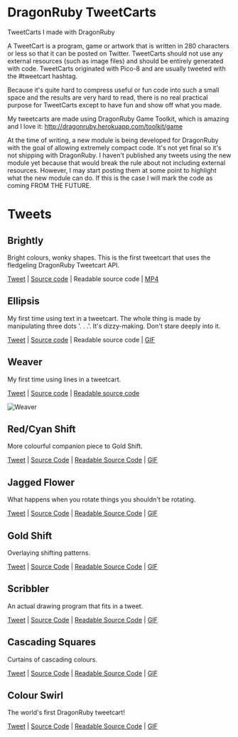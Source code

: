 # DragonRuby TweetCarts
TweetCarts I made with DragonRuby

A TweetCart is a program, game or artwork that is written in 280 characters or less so that it can be posted on Twitter. TweetCarts should not use any external resources (such as image files) and should be entirely generated with code. TweetCarts originated with Pico-8 and are usually tweeted with the #tweetcart hashtag.

Because it's quite hard to compress useful or fun code into such a small space and the results are very hard to read, there is no real practical purpose for TweetCarts except to have fun and show off what you made.

My tweetcarts are made using DragonRuby Game Toolkit, which is amazing and I love it: http://dragonruby.herokuapp.com/toolkit/game

At the time of writing, a new module is being developed for DragonRuby with the goal of allowing extremely compact code. It's not yet final so it's not shipping with DragonRuby. I haven't published any tweets using the new module yet because that would break the rule about not including external resources. However, I may start posting them at some point to highlight what the new module can do. If this is the case I will mark the code as coming FROM THE FUTURE.

# Tweets

## Brightly
Bright colours, wonky shapes. This is the first tweetcart that uses the fledgeling DragonRuby Tweetcart API.

[Tweet](https://twitter.com/Groteskly/status/1446104052320948232) | [Source code](https://github.com/oeloeloel/tweetcarts/blob/main/brightly/main.rb) | Readable source code | [MP4](https://github.com/oeloeloel/tweetcarts/blob/main/brightly/brightly-2.mp4)

## Ellipsis
My first time using text in a tweetcart. The whole thing is made by manipulating three dots '. . .'. It's dizzy-making. Don't stare deeply into it.

[Tweet](https://twitter.com/Groteskly/status/1414605997490978816) | [Source code](https://github.com/oeloeloel/tweetcarts/blob/main/ellipsis/main.rb) | Readable source code | [GIF](https://github.com/oeloeloel/tweetcarts/blob/main/ellipsis/ellipsis.gif)

## Weaver
My first time using lines in a tweetcart.

[Tweet](https://twitter.com/Groteskly/status/1388909952895488000) | [Source code](https://github.com/oeloeloel/tweetcarts/blob/main/weaver/main.rb) | [Readable source code](https://github.com/oeloeloel/tweetcarts/blob/main/weaver/readable.rb)

![Weaver](https://github.com/oeloeloel/tweetcarts/blob/main/weaver/weaver20fps.gif)

## Red/Cyan Shift
More colourful companion piece to Gold Shift.

[Tweet](https://twitter.com/Groteskly/status/1385973275440951298) | [Source Code](https://github.com/oeloeloel/tweetcarts/blob/main/red-blue-shift/main.rb) | [Readable Source Code](https://github.com/oeloeloel/tweetcarts/blob/main/red-cyan-shift/readable.rb) | [GIF](https://github.com/oeloeloel/tweetcarts/blob/main/red-cyan-shift/red-cyan-shift.gif)

## Jagged Flower
What happens when you rotate things you shouldn't be rotating.

[Tweet](https://twitter.com/Groteskly/status/1383536744646144005) | [Source Code](https://github.com/oeloeloel/tweetcarts/blob/main/jagged-flower/main.rb) | [Readable Source Code](https://github.com/oeloeloel/tweetcarts/blob/main/jagged-flower/readable.rb) | [GIF](https://github.com/oeloeloel/tweetcarts/blob/main/jagged-flower/jagged-flower.gif)

## Gold Shift
Overlaying shifting patterns.

[Tweet](https://twitter.com/Groteskly/status/1381247966447566850) | [Source Code](https://github.com/oeloeloel/tweetcarts/blob/main/gold-shift/main.rb) | [Readable Source Code](https://github.com/oeloeloel/tweetcarts/blob/main/gold-shift/readable.rb) | [GIF](https://github.com/oeloeloel/tweetcarts/blob/main/gold-shift/gold-shift.gif)

## Scribbler
An actual drawing program that fits in a tweet.

[Tweet](https://twitter.com/Groteskly/status/1375841823361490944) | [Source Code](https://github.com/oeloeloel/tweetcarts/blob/main/scribbler/main.rb) | [Readable Source Code](https://github.com/oeloeloel/tweetcarts/blob/main/scribbler/readable.rb) | [GIF](https://github.com/oeloeloel/tweetcarts/blob/main/scribbler/scribbler.gif)

## Cascading Squares
Curtains of cascading colours.

[Tweet](https://twitter.com/Groteskly/status/1373668110482427906) | [Source Code](https://github.com/oeloeloel/tweetcarts/blob/main/cascading-squares/main.rb) | [Readable Source Code](https://github.com/oeloeloel/tweetcarts/blob/main/cascading-squares/readable.rb) | [GIF](https://github.com/oeloeloel/tweetcarts/blob/main/cascading-squares/cascading-squares.gif)

## Colour Swirl
The world's first DragonRuby tweetcart!

[Tweet](https://twitter.com/Groteskly/status/1370904286742380548) | [Source Code](https://github.com/oeloeloel/tweetcarts/blob/main/colour-swirl/main.rb) | [Readable Source Code](https://github.com/oeloeloel/tweetcarts/blob/main/colour-swirl/readable.rb) | [GIF](https://github.com/oeloeloel/tweetcarts/blob/main/colour-swirl/colour-swirl.gif)
